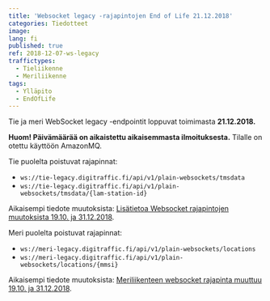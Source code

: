 ```yaml
---
title: 'Websocket legacy -rajapintojen End of Life 21.12.2018'
categories: Tiedotteet
image: 
lang: fi
published: true
ref: 2018-12-07-ws-legacy
traffictypes:
  - Tieliikenne
  - Meriliikenne
tags:
  - Ylläpito
  - EndOfLife
---
```


Tie ja meri WebSocket legacy -endpointit loppuvat toimimasta **21.12.2018.** 

**Huom! Päivämäärää on aikaistettu aikaisemmasta ilmoituksesta.** 
Tilalle on otettu käyttöön AmazonMQ.

Tie puolelta poistuvat rajapinnat:
* `ws://tie-legacy.digitraffic.fi/api/v1/plain-websockets/tmsdata` 
* `ws://tie-legacy.digitraffic.fi/api/v1/plain-websockets/tmsdata/{lam-station-id}`

Aikaisempi tiedote muutoksista: [Lisätietoa Websocket rajapintojen muutoksista 19.10. ja 31.12.2018](https://www.digitraffic.fi/tiedotteet/2018/10/12/ws-more-info.html).

Meri puolelta poistuvat rajapinnat:
* `ws://meri-legacy.digitraffic.fi/api/v1/plain-websockets/locations`
* `ws://meri-legacy.digitraffic.fi/api/v1/plain-websockets/locations/{mmsi}` 

Aikaisempi tiedote muutoksista: [Meriliikenteen websocket rajapinta muuttuu 19.10. ja 31.12.2018](https://www.digitraffic.fi/tiedotteet/2018/10/12/ws-legacy-marine.html).
